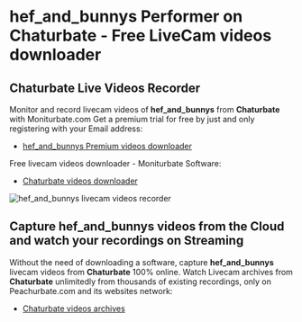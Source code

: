 # hef_and_bunnys Performer on Chaturbate - Free LiveCam videos downloader

## Chaturbate Live Videos Recorder

Monitor and record livecam videos of **hef_and_bunnys** from **Chaturbate** with Moniturbate.com
Get a premium trial for free by just and only registering with your Email address:
* [hef_and_bunnys Premium videos downloader](https://moniturbate.com/request-demo-licence-key.html)

Free livecam videos downloader - Moniturbate Software:
* [Chaturbate videos downloader](https://moniturbate.com/moniturbate-download-software.html)

![hef_and_bunnys livecam videos recorder](https://peachurnet.com/templates/moniturbate-software.png)


## Capture hef_and_bunnys videos from the Cloud and watch your recordings on Streaming

Without the need of downloading a software, capture **hef_and_bunnys** livecam videos from **Chaturbate** 100% online.
Watch Livecam archives from **Chaturbate** unlimitedly from thousands of existing recordings, only on Peachurbate.com and its websites network:
* [Chaturbate videos archives](https://peachurnet.com/)